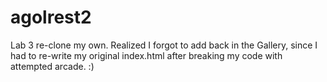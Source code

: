 # agolrest2
Lab 3 re-clone my own.
Realized I forgot to add back in the Gallery, since I had to re-write
my original index.html after breaking my code with attempted arcade. :)
